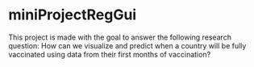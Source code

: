 # miniProjectRegGui
This project is made with the goal to answer the following research question:
How can we visualize and predict when a country will be fully vaccinated using data from their first months of vaccination?
